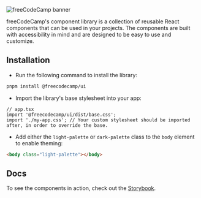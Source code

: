 <img src="https://cdn.freecodecamp.org/platform/universal/fcc_banner_new.png" alt="freeCodeCamp banner">

freeCodeCamp's component library is a collection of reusable React components that can be used in your projects. The components are built with accessibility in mind and are designed to be easy to use and customize.

## Installation

- Run the following command to install the library:

```bash
pnpm install @freecodecamp/ui
```

- Import the library's base stylesheet into your app:

```tsx
// app.tsx
import '@freecodecamp/ui/dist/base.css';
import './my-app.css'; // Your custom stylesheet should be imported after, in order to override the base.
```

- Add either the `light-palette` or `dark-palette` class to the `body` element to enable theming:

```html
<body class="light-palette"></body>
```

## Docs

To see the components in action, check out the [Storybook](https://freecodecamp.github.io/ui/).
